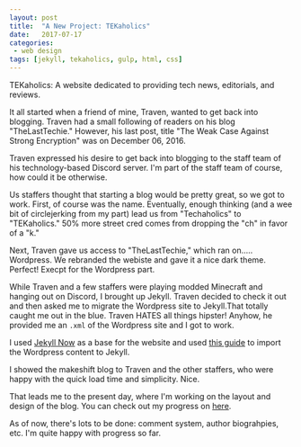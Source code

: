 ```yaml
---
layout: post
title:  "A New Project: TEKaholics"
date:   2017-07-17
categories:
 - web design
tags: [jekyll, tekaholics, gulp, html, css]
---
```


TEKaholics: A website dedicated to providing tech news, editorials, and reviews.

It all started when a friend of mine, Traven, wanted to get back into blogging.
Traven had a small following of readers on his blog "TheLastTechie." However,
his last post, title "The Weak Case Against Strong Encryption" was on December 06,
2016.

Traven expressed his desire to get back into blogging to the staff team of his
technology-based Discord server. I'm part of the staff team of course, how could
it be otherwise.

Us staffers thought that starting a blog would be pretty great, so we got to work.
First, of course was the name. Eventually, enough thinking (and a wee bit of
circlejerking from my part) lead us from "Techaholics" to "TEKaholics." 50% more
street cred comes from dropping the "ch" in favor of a "k."

Next, Traven gave us access to "TheLastTechie," which ran on..... Wordpress. We
rebranded the webiste and gave it a nice dark theme. Perfect! Execpt for the
Wordpress part.

While Traven and a few staffers were playing modded Minecraft and hanging out
on Discord, I brought up Jekyll. Traven decided to check it out and then asked
me to migrate the Wordpress site to Jekyll.That totally caught me out in the blue.
Traven HATES all things hipster! Anyhow, he provided me an `.xml` of the Wordpress
site and I got to work.

I used [Jekyll Now](http://www.jekyllnow.com/) as a base for the website
and used [this guide](http://import.jekyllrb.com/docs/wordpressdotcom/) to
import the Wordpress content to Jekyll.

I showed the makeshift blog to Traven and the other staffers, who were
happy with the quick load time and simplicity. Nice. 

That leads me to the present day, where I'm working on the layout and design
of the blog. You can check out my progress on [here](https://tekaholics.github.io/).

As of now, there's lots to be done: comment system, author biograhpies, etc.
I'm quite happy with progress so far.
